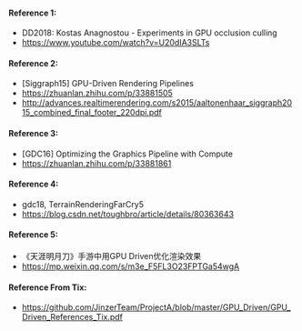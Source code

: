 #### Reference 1:
- DD2018: Kostas Anagnostou - Experiments in GPU occlusion culling
- https://www.youtube.com/watch?v=U20dIA3SLTs
#### Reference 2:
- [Siggraph15] GPU-Driven Rendering Pipelines
- https://zhuanlan.zhihu.com/p/33881505
- http://advances.realtimerendering.com/s2015/aaltonenhaar_siggraph2015_combined_final_footer_220dpi.pdf
#### Reference 3:
- [GDC16] Optimizing the Graphics Pipeline with Compute
- https://zhuanlan.zhihu.com/p/33881861
#### Reference 4:
- gdc18, TerrainRenderingFarCry5
- https://blog.csdn.net/toughbro/article/details/80363643

#### Reference 5:
- 《天涯明月刀》手游中用GPU Driven优化渲染效果
- https://mp.weixin.qq.com/s/m3e_F5FL3O23FPTGa54wgA

#### Reference From Tix:
- https://github.com/JinzerTeam/ProjectA/blob/master/GPU_Driven/GPU_Driven_References_Tix.pdf
